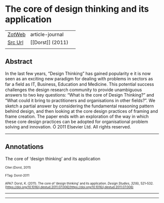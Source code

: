 
# The core of design thinking and its application



|       |       |       |
|  ---  |  ---  |  ---  |
|   [ZotWeb](http://zotero.org/users/180474/items/J8WVIZCZ)    | article-journal      |       |
|   [Src Url](https://linkinghub.elsevier.com/retrieve/pii/S0142694X11000603)    |  [[Dorst]] (2011)     |       |
|       |       |       |


## Abstract

In the last few years, “Design Thinking” has gained popularity e it is now seen as an exciting new paradigm for dealing with problems in sectors as far a ﬁeld as IT, Business, Education and Medicine. This potential success challenges the design research community to provide unambiguous answers to two key questions: “What is the core of Design Thinking?” and “What could it bring to practitioners and organisations in other ﬁelds?”. We sketch a partial answer by considering the fundamental reasoning pattern behind design, and then looking at the core design practices of framing and frame creation. The paper ends with an exploration of the way in which these core design practices can be adopted for organisational problem solving and innovation. Ó 2011 Elsevier Ltd. All rights reserved.

----

## Annotations

The core of ‘design thinking’ and its application



<font size=-3>Citer:(Dorst, 2011)

FTag: Dorst-2011

APA7: Dorst, K. (2011). The core of ‘design thinking’ and its application. _Design Studies_, _32_(6), 521–532. [https://doi.org/10.1016/j.destud.2011.07.006](https://doi.org/10.1016/j.destud.2011.07.006)</font>






----

----


